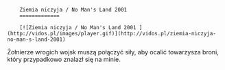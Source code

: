 
        Ziemia niczyja / No Man's Land 2001 
        =============
        
        [![Ziemia niczyja / No Man's Land 2001 ](http://vidos.pl/images/player.gif)](http://vidos.pl/ziemia-niczyja-no-man-s-land-2001)
        
        
 Żołnierze wrogich wojsk muszą połączyć siły, aby ocalić towarzysza broni, który przypadkowo znalazł się na minie.
    